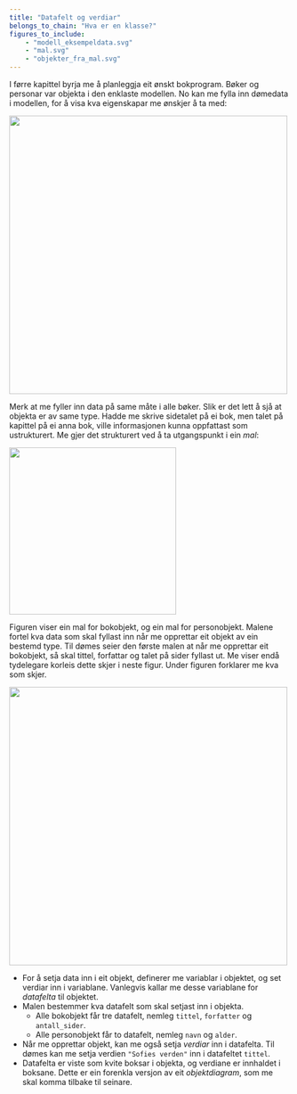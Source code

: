 ```yaml
---
title: "Datafelt og verdiar"
belongs_to_chain: "Hva er en klasse?"
figures_to_include:
	- "modell_eksempeldata.svg"
	- "mal.svg"
	- "objekter_fra_mal.svg"
---
```


I førre kapittel byrja me å planleggja eit ønskt bokprogram. Bøker og personar var objekta i den enklaste modellen. No kan me fylla inn dømedata i modellen, for å visa kva eigenskapar me ønskjer å ta med:

<img src="/media/markdowncontent/assosiated_files/modell_eksempeldata.svg" width="500">

Merk at me fyller inn data på same måte i alle bøker. Slik er det lett å sjå at objekta er av same type. Hadde me skrive sidetalet på ei bok, men talet på kapittel på ei anna bok, ville informasjonen kunna oppfattast som ustrukturert. Me gjer det strukturert ved å ta utgangspunkt i ein *mal*:

<img src="/media/markdowncontent/assosiated_files/mal.svg" width="300">

Figuren viser ein mal for bokobjekt, og ein mal for personobjekt. Malene fortel kva data som skal fyllast inn når me opprettar eit objekt av ein bestemd type. Til dømes seier den første malen at når me opprettar eit bokobjekt, så skal tittel, forfattar og talet på sider fyllast ut. Me viser endå tydelegare korleis dette skjer i neste figur. Under figuren forklarer me kva som skjer.

<img src="/media/markdowncontent/assosiated_files/objekter_fra_mal.svg" width="500">

* For å setja data inn i eit objekt, definerer me variablar i objektet, og set verdiar inn i variablane. Vanlegvis kallar me desse variablane for *datafelta* til objektet.
* Malen bestemmer kva datafelt som skal setjast inn i objekta.
	- Alle bokobjekt får tre datafelt, nemleg `tittel`, `forfatter` og `antall_sider`.
	- Alle personobjekt får to datafelt, nemleg `navn` og `alder`.
* Når me opprettar objekt, kan me også setja *verdiar* inn i datafelta. Til dømes kan me setja verdien `"Sofies verden"` inn i datafeltet `tittel`.
* Datafelta er viste som kvite boksar i objekta, og verdiane er innhaldet i boksane. Dette er ein forenkla versjon av eit *objektdiagram*, som me skal komma tilbake til seinare.


